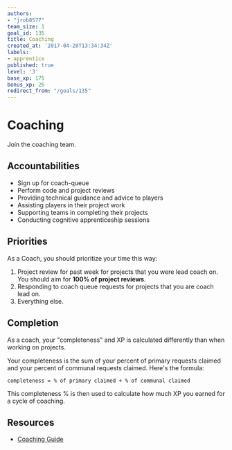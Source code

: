 ```yaml
---
authors:
- "jrob8577"
team_size: 1
goal_id: 135
title: Coaching
created_at: '2017-04-20T13:34:34Z'
labels:
- apprentice
published: true
level: '3'
base_xp: 175
bonus_xp: 26
redirect_from: "/goals/135"
---
```


# Coaching

Join the coaching team.

## Accountabilities

- Sign up for coach-queue
- Perform code and project reviews
- Providing technical guidance and advice to players
- Assisting players in their project work
- Supporting teams in completing their projects
- Conducting cognitive apprenticeship sessions

## Priorities

As a Coach, you should prioritize your time this way:

1. Project review for past week for projects that you were lead coach on. You should aim for **100% of project reviews**.
1. Responding to coach queue requests for projects that you are coach lead on.
1. Everything else.

## Completion

As a coach, your "completeness" and XP is calculated differently than when working on projects.

Your completeness is the sum of your percent of primary requests claimed and your percent of communal requests claimed. Here's the formula:

```
completeness = % of primary claimed + % of communal claimed
```

This completeness % is then used to calculate how much XP you earned for a cycle of coaching.

## Resources

- [Coaching Guide](https://playbook.learnersguild.org/Learning_Guide/Coaching.html)

